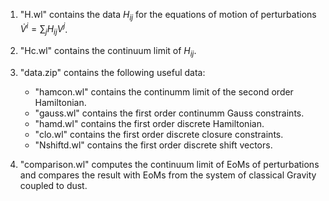 

1. "H.wl" contains the data $H_{ij}$ for the equations of motion of perturbations $\dot{V}^i =  \sum_j H_{ij} V^j$.

2. "Hc.wl" contains the continuum limit of $H_{ij}$.

3. "data.zip" contains the following useful data:

   - "hamcon.wl" contains the continumm limit of the second order Hamiltonian.
   - "gauss.wl" contains the first order continumm Gauss constraints.
   - "hamd.wl" contains the first order discrete Hamiltonian.
   - "clo.wl" contains the first order discrete closure constraints.
   - "Nshiftd.wl" contains the first order discrete shift vectors.
   
4. "comparison.wl" computes the continuum limit of EoMs of perturbations and compares the result with EoMs from the system of classical Gravity coupled to dust.  
